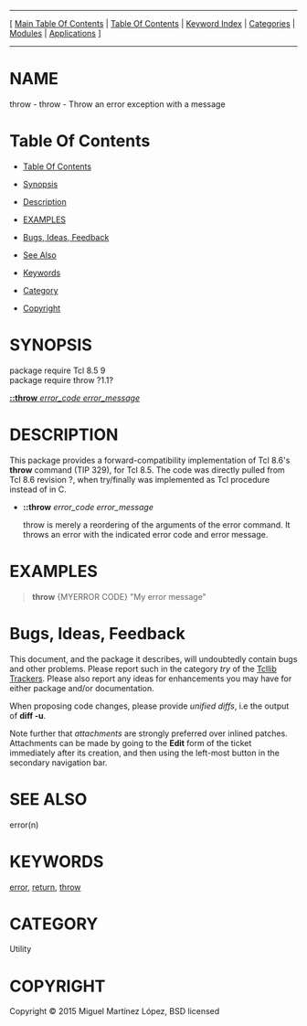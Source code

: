 
[//000000001]: # (throw \- Forward compatibility implementation of \[throw\])
[//000000002]: # (Generated from file 'tcllib\_throw\.man' by tcllib/doctools with format 'markdown')
[//000000003]: # (Copyright &copy; 2015 Miguel Martínez López, BSD licensed)
[//000000004]: # (throw\(n\) 1\.1 tcllib "Forward compatibility implementation of \[throw\]")

<hr> [ <a href="../../../../toc.md">Main Table Of Contents</a> &#124; <a
href="../../../toc.md">Table Of Contents</a> &#124; <a
href="../../../../index.md">Keyword Index</a> &#124; <a
href="../../../../toc0.md">Categories</a> &#124; <a
href="../../../../toc1.md">Modules</a> &#124; <a
href="../../../../toc2.md">Applications</a> ] <hr>

# NAME

throw \- throw \- Throw an error exception with a message

# <a name='toc'></a>Table Of Contents

  - [Table Of Contents](#toc)

  - [Synopsis](#synopsis)

  - [Description](#section1)

  - [EXAMPLES](#section2)

  - [Bugs, Ideas, Feedback](#section3)

  - [See Also](#seealso)

  - [Keywords](#keywords)

  - [Category](#category)

  - [Copyright](#copyright)

# <a name='synopsis'></a>SYNOPSIS

package require Tcl 8\.5 9  
package require throw ?1\.1?  

[__::throw__ *error\_code* *error\_message*](#1)  

# <a name='description'></a>DESCRIPTION

This package provides a forward\-compatibility implementation of Tcl 8\.6's
__throw__ command \(TIP 329\), for Tcl 8\.5\. The code was directly pulled from
Tcl 8\.6 revision ?, when try/finally was implemented as Tcl procedure instead of
in C\.

  - <a name='1'></a>__::throw__ *error\_code* *error\_message*

    throw is merely a reordering of the arguments of the error command\. It
    throws an error with the indicated error code and error message\.

# <a name='section2'></a>EXAMPLES

> __throw__ \{MYERROR CODE\} "My error message"

# <a name='section3'></a>Bugs, Ideas, Feedback

This document, and the package it describes, will undoubtedly contain bugs and
other problems\. Please report such in the category *try* of the [Tcllib
Trackers](http://core\.tcl\.tk/tcllib/reportlist)\. Please also report any ideas
for enhancements you may have for either package and/or documentation\.

When proposing code changes, please provide *unified diffs*, i\.e the output of
__diff \-u__\.

Note further that *attachments* are strongly preferred over inlined patches\.
Attachments can be made by going to the __Edit__ form of the ticket
immediately after its creation, and then using the left\-most button in the
secondary navigation bar\.

# <a name='seealso'></a>SEE ALSO

error\(n\)

# <a name='keywords'></a>KEYWORDS

[error](\.\./\.\./\.\./\.\./index\.md\#error),
[return](\.\./\.\./\.\./\.\./index\.md\#return),
[throw](\.\./\.\./\.\./\.\./index\.md\#throw)

# <a name='category'></a>CATEGORY

Utility

# <a name='copyright'></a>COPYRIGHT

Copyright &copy; 2015 Miguel Martínez López, BSD licensed
